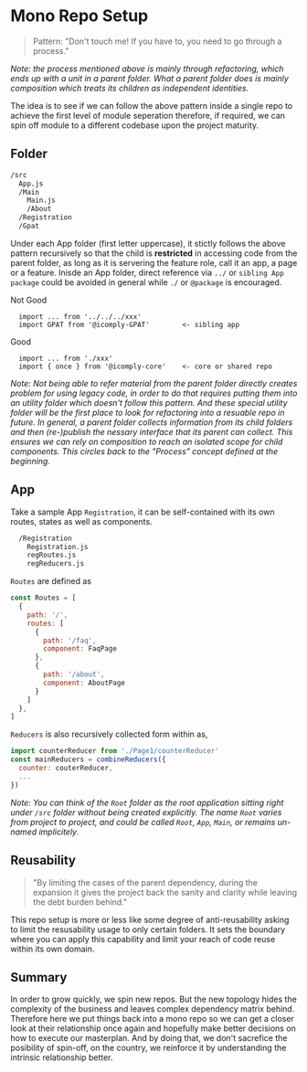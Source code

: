 # Mono Repo Setup

> Pattern: "Don't touch me! If you have to, you need to go through a process." 

*Note: the process mentioned above is mainly through refactoring, which ends up with a unit in a parent folder. What a parent folder does is mainly composition which treats its children as independent  identities.*  

The idea is to see if we can follow the above pattern inside a single repo to achieve the first level of module seperation therefore, if required, we can spin off module to a different codebase upon the project maturity. 

## Folder

```bash
/src
  App.js          
  /Main
    Main.js
    /About
  /Registration
  /Gpat
```

Under each App folder (first letter uppercase), it stictly follows the above pattern recursively so that the child is **restricted** in accessing code from the parent folder, as long as it is servering the feature role, call it an app, a page or a feature. Inisde an App folder, direct reference via `../` or `sibling App package` could be avoided in general while `./` or `@package` is encouraged. 

Not Good
```
  import ... from '../../../xxx'
  import GPAT from '@icomply-GPAT'        <- sibling app
```

Good
```
  import ... from './xxx'
  import { once } from '@icomply-core'    <- core or shared repo
```

*Note: Not being able to refer material from the parent folder directly creates problem for using legacy code, in order to do that requires putting them into an utility folder which doesn't follow this pattern. And these special utility folder will be the first place to look for refactoring into a resuable repo in future. In general, a parent folder collects information from its child folders and then (re-)publish the nessary interface that its parent can collect. This ensures we can rely on composition to reach an isolated scope for child components. This circles back to the "Process" concept defined at the beginning.*


## App

Take a sample App `Registration`, it can be self-contained with its own routes, states as well as components. 

```bash
  /Registration
    Registration.js
    regRoutes.js
    regReducers.js
```

`Routes` are defined as 

```javascript
const Routes = [
  {
    path: '/', 
    routes: [
      {
        path: '/faq',
        component: FaqPage
      },
      {
        path: '/about',
        component: AboutPage
      }
    ]
  },
]
```

`Reducers` is also recursively collected form within as,

```javascript
import counterReducer from './Page1/counterReducer'
const mainReducers = combineReducers({
  counter: couterReducer,
  ...
})
```

*Note: You can think of the `Root` folder as the root application sitting right under `/src` folder without being created explicitly. The name `Root` varies from project to project, and could be called `Root`, `App`, `Main`, or remains un-named implicitely.*

## Reusability

> "By limiting the cases of the parent dependency, during the expansion it gives the project back the sanity and clarity while leaving the debt burden behind."

This repo setup is more or less like some degree of anti-reusability asking to limit the resusability usage to only certain folders. It sets the boundary where you can apply this capability and limit your reach of code reuse within its own domain. 

## Summary

In order to grow quickly, we spin new repos. But the new topology hides the complexity of the business and leaves complex dependency matrix behind. Therefore here we put things back into a mono repo so we can get a closer look at their relationship once again and hopefully make better decisions on how to execute our masterplan. And by doing that, we don't sacrefice the posibility of spin-off, on the country, we reinforce it by understanding the intrinsic relationship better. 



